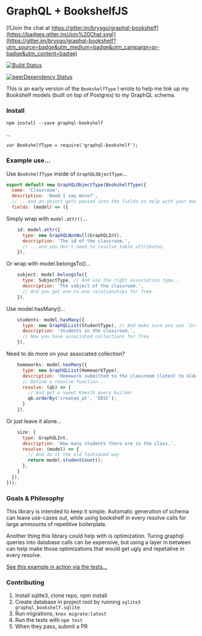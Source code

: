 # GraphQL + BookshelfJS

[![Join the chat at https://gitter.im/brysgo/graphql-bookshelf](https://badges.gitter.im/Join%20Chat.svg)](https://gitter.im/brysgo/graphql-bookshelf?utm_source=badge&utm_medium=badge&utm_campaign=pr-badge&utm_content=badge)

[![Build Status](https://travis-ci.org/brysgo/graphql-bookshelf.svg?branch=master)](https://travis-ci.org/brysgo/graphql-bookshelf)

[![peerDependency Status](https://david-dm.org/brysgo/graphql-bookshelf/peer-status.svg)](https://david-dm.org/brysgo/graphql-bookshelf#info=peerDependencies)

This is an early version of the `BookshelfType` I wrote to help me link up my Bookshelf models (built on top of Postgres) to my GraphQL schema.
### Install
`npm install --save graphql-bookshelf`

...

`var BookshelfType = require('graphql-bookshelf');`
### Example use...
Use `BookshelfType` inside of `GraphQLObjectType`...
```js
export default new GraphQLObjectType(BookshelfType({
  name: 'Classroom',
  description: 'Need I say more?',
  // ...and an object gets passed into the fields to help with your model.
  fields: (model) => ({
```
Simply wrap with `model.attr()`...
```js
    id: model.attr({
      type: new GraphQLNonNull(GraphQLInt),
      description: 'The id of the classroom.',
      // ...and you don't need to resolve table attributes.
    }),
```
Or wrap with model.belongsTo()...
```js
    subject: model.belongsTo({
      type: SubjectType, // And use the right association type...
      description: 'The subject of the classroom.',
      // And you get one-to-one relationships for free
    }),
```
Use model.hasMany()...
```js
    students: model.hasMany({
      type: new GraphQLList(StudentType), // And make sure you use `GraphQLList`
      description: 'Students in the classroom.',
      // Now you have associated collections for free
    }),
```
Need to do more on your associated collection?
```js
    homeworks: model.hasMany({
      type: new GraphQLList(HomeworkType),
      description: 'Homework submitted to the classroom (latest to oldest).',
      // Define a resolve function...
      resolve: (qb) => {
        // And get a sweet KnexJS query builder
        qb.orderBy('created_at', 'DESC');
      }
    }),
```
Or just leave it alone...
```js
    size: {
      type: GraphQLInt,
      description: 'How many students there are in the class.',
      resolve: (model) => {
        // And do it the old fashioned way
        return model.studentCount();
      },
    }
  }),
}));
```

### Goals & Philosophy

This library is intended to keep it simple. Automatic generation of schema can leave use-cases out, while using bookshelf in every resolve calls for large ammounts of repetitive boilerplate.

Another thing this library could help with is optimization. Turing graphql queries into database calls can be expensive, but using a layer in between can help make those optimizations that would get ugly and repetative in every resolve.

[See this example in action via the tests...](https://github.com/brysgo/graphql-bookshelf/blob/master/schema/ClassroomType.js)

### Contributing
 1. Install sqlite3, clone repo, npm install
 2. Create database in project root by running `sqlite3 graphql_bookshelf.sqlite`
 3. Run migrations, `knex migrate:latest`
 4. Run the tests with `npm test`
 5. When they pass, submit a PR

